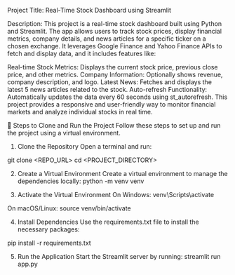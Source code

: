 Project Title: Real-Time Stock Dashboard using Streamlit

Description:
This project is a real-time stock dashboard built using Python and Streamlit. The app allows users to track stock prices, display financial metrics, company details, and news articles for a specific ticker on a chosen exchange. It leverages Google Finance and Yahoo Finance APIs to fetch and display data, and it includes features like:

Real-time Stock Metrics: Displays the current stock price, previous close price, and other metrics.
Company Information: Optionally shows revenue, company description, and logo.
Latest News: Fetches and displays the latest 5 news articles related to the stock.
Auto-refresh Functionality: Automatically updates the data every 60 seconds using st_autorefresh.
This project provides a responsive and user-friendly way to monitor financial markets and analyze individual stocks in real time.

🚀 Steps to Clone and Run the Project
Follow these steps to set up and run the project using a virtual environment.

1. Clone the Repository
Open a terminal and run:

git clone <REPO_URL>
cd <PROJECT_DIRECTORY>

2. Create a Virtual Environment
Create a virtual environment to manage the dependencies locally:
python -m venv venv

3. Activate the Virtual Environment
On Windows:
venv\Scripts\activate

On macOS/Linux:
source venv/bin/activate

4. Install Dependencies
Use the requirements.txt file to install the necessary packages:

pip install -r requirements.txt

5. Run the Application
Start the Streamlit server by running:
streamlit run app.py
